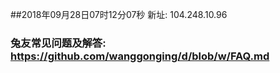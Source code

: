 ##2018年09月28日07时12分07秒 新址: 104.248.10.96
### 兔友常见问题及解答: https://github.com/wanggonging/d/blob/w/FAQ.md
